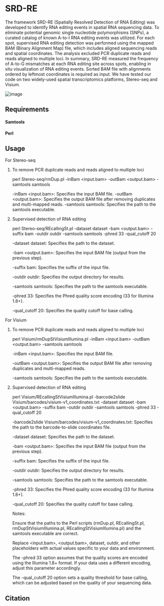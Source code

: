 # SRD-RE

The framework SRD-RE (Spatially Resolved Detection of RNA Editing) was developed to identify RNA editing events in spatial RNA sequencing data. To eliminate potential genomic single nucleotide polymorphisms (SNPs), a curated catalog of known A-to-I RNA editing events was utilized. For each spot, supervised RNA editing detection was performed using the mapped BAM (Binary Alignment Map) file, which includes aligned sequencing reads and spatial coordinates. The analysis excluded PCR duplicate reads and reads aligned to multiple loci. In summary, SRD-RE measured the frequency of A-to-G mismatches at each RNA editing site across spots, enabling in situ visualization of RNA editing events. Sorted BAM file with alignments ordered by leftmost coordinates is required as input. We have tested our code on two widely-used spatial transcriptomics platforms, Stereo-seq and Visium.

![image](https://github.com/user-attachments/assets/a2e7c5a6-df2d-4d0d-96ce-c00f174e0ab7)

## Requirements

#### Samtools
#### Perl


## Usage

For Stereo-seq

1. To remove PCR duplicate reads and reads aligned to multiple loci
   
   perl Stereo-seq/rmDup.pl -inBam <input.bam> -outBam <output.bam> -samtools samtools

   -inBam <input.bam>: Specifies the input BAM file.
   -outBam <output.bam>: Specifies the output BAM file after removing duplicates and multi-mapped reads.
   -samtools samtools: Specifies the path to the samtools executable.
   
3. Supervised detection of RNA editing 

   perl Stereo-seq/REcallingSt.pl -dataset dataset -bam <output.bam> -suffix bam -outdir outdir -samtools samtools -phred 33 -qual_cutoff 20

   -dataset dataset: Specifies the path to the dataset.

   -bam <output.bam>: Specifies the input BAM file (output from the previous step).

   -suffix bam: Specifies the suffix of the input file.

   -outdir outdir: Specifies the output directory for results.

   -samtools samtools: Specifies the path to the samtools executable.

   -phred 33: Specifies the Phred quality score encoding (33 for Illumina 1.8+).

   -qual_cutoff 20: Specifies the quality cutoff for base calling.

For Visium

1. To remove PCR duplicate reads and reads aligned to multiple loci
   
   perl Visium/rmDupStVisiumIllumina.pl -inBam <input.bam> -outBam <output.bam> -samtools samtools

   -inBam <input.bam>: Specifies the input BAM file.

   -outBam <output.bam>: Specifies the output BAM file after removing duplicates and multi-mapped reads.

   -samtools samtools: Specifies the path to the samtools executable.
   
3. Supervised detection of RNA editing 

   perl Visium/REcallingStVisiumIllumina.pl -barcode2slide Visium/barcodes/visium-v1_coordinates.txt -dataset dataset -bam <output.bam> -suffix bam -outdir outdir -samtools samtools -phred 33 -qual_cutoff 20

   -barcode2slide Visium/barcodes/visium-v1_coordinates.txt: Specifies the path to the barcode-to-slide coordinates file.

   -dataset dataset: Specifies the path to the dataset.

   -bam <output.bam>: Specifies the input BAM file (output from the previous step).

   -suffix bam: Specifies the suffix of the input file.

   -outdir outdir: Specifies the output directory for results.

   -samtools samtools: Specifies the path to the samtools executable.

   -phred 33: Specifies the Phred quality score encoding (33 for Illumina 1.8+).

   -qual_cutoff 20: Specifies the quality cutoff for base calling.

   Notes:
   
   Ensure that the paths to the Perl scripts (rmDup.pl, REcallingSt.pl, rmDupStVisiumIllumina.pl, REcallingStVisiumIllumina.pl) and the samtools executable are correct.

   Replace <input.bam>, <output.bam>, dataset, outdir, and other placeholders with actual values specific to your data and environment.

   The -phred 33 option assumes that the quality scores are encoded using the Illumina 1.8+ format. If your data uses a different encoding, adjust this parameter accordingly.

   The -qual_cutoff 20 option sets a quality threshold for base calling, which can be adjusted based on the quality of your sequencing data.
  
## Citation

   
   

